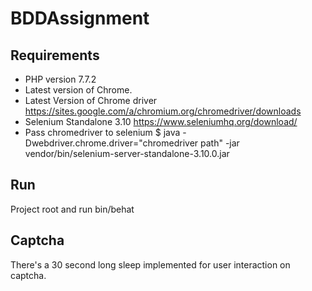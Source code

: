 # BDDAssignment

## Requirements

- PHP version 7.7.2
- Latest version of Chrome.
- Latest Version of Chrome driver https://sites.google.com/a/chromium.org/chromedriver/downloads
- Selenium Standalone 3.10  https://www.seleniumhq.org/download/
- Pass chromedriver to selenium 
    $ java -Dwebdriver.chrome.driver="chromedriver path" -jar vendor/bin/selenium-server-standalone-3.10.0.jar
    
## Run
Project root and run bin/behat

## Captcha 
There's a 30 second long sleep implemented for user interaction on captcha. 
